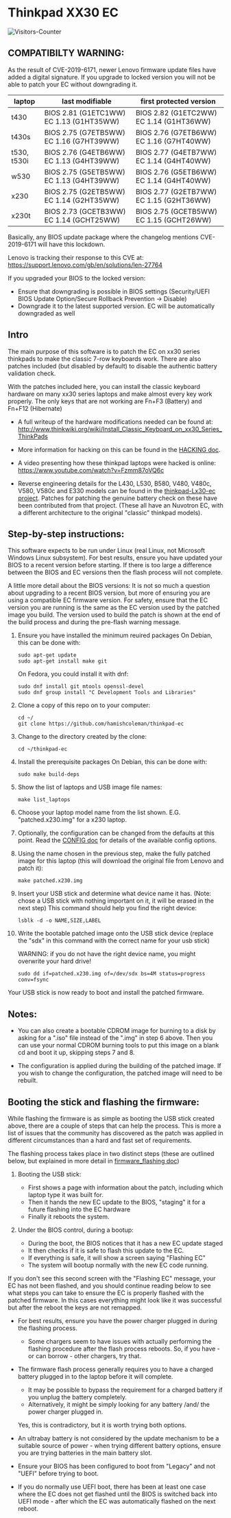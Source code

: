 # Thinkpad XX30 EC


<body>
<img src = "https://github-vistors-counter.onrender.com/github?username=https://github.com/HeiderJeffer/Thinkpad-XX30-EC/" alt = "Visitors-Counter"/>
</body>




COMPATIBILTY WARNING:
---------------------
As the result of CVE-2019-6171, newer Lenovo firmware update files have
added a digital signature.  If you upgrade to locked version you will not
be able to patch your EC without downgrading it.

| laptop | last modifiable | first protected version |
| ------ | --------- | -------------------- |
| t430   | BIOS 2.81 (G1ETC1WW) EC 1.13 (G1HT35WW) | BIOS 2.82 (G1ETC2WW) EC 1.14 (G1HT36WW) |
| t430s  | BIOS 2.75 (G7ETB5WW) EC 1.16 (G7HT39WW) | BIOS 2.76 (G7ETB6WW) EC 1.16 (G7HT40WW) |
| t530, t530i | BIOS 2.76 (G4ETB6WW) EC 1.13 (G4HT39WW) | BIOS 2.77 (G4ETB7WW) EC 1.14 (G4HT40WW) |
| w530   | BIOS 2.75 (G5ETB5WW) EC 1.13 (G4HT39WW) | BIOS 2.76 (G5ETB6WW) EC 1.14 (G4HT40WW) |
| x230   | BIOS 2.75 (G2ETB5WW) EC 1.14 (G2HT35WW) | BIOS 2.77 (G2ETB7WW) EC 1.15 (G2HT36WW) |
| x230t  | BIOS 2.73 (GCETB3WW) EC 1.14 (GCHT25WW) | BIOS 2.75 (GCETB5WW) EC 1.15 (GCHT26WW) |

Basically, any BIOS update package where the changelog mentions CVE-2019-6171
will have this lockdown.

Lenovo is tracking their response to this CVE at:
    https://support.lenovo.com/gb/en/solutions/len-27764

If you upgraded your BIOS to the locked version:
* Ensure that downgrading is possible in BIOS settings (Security/UEFI BIOS Update Option/Secure Rollback Prevention -> Disable)
* Downgrade it to the latest supported version. EC will be automatically downgraded as well

Intro
-----

The main purpose of this software is to patch the EC on xx30 series thinkpads
to make the classic 7-row keyboards work.  There are also patches included (but
disabled by default) to disable the authentic battery validation check.

With the patches included here, you can install the classic keyboard
hardware on many xx30 series laptops and make almost every key work properly.
The only keys that are not working are Fn+F3 (Battery) and Fn+F12 (Hibernate)

* A full writeup of the hardware modifications needed can be found at:
    http://www.thinkwiki.org/wiki/Install_Classic_Keyboard_on_xx30_Series_ThinkPads

* More information for hacking on this can be found in the [HACKING doc](docs/HACKING.txt).

* A video presenting how these thinkpad laptops were hacked is online:
    https://www.youtube.com/watch?v=Fzmm87oVQ6c

* Reverse engineering details for the L430, L530, B580, V480, V480c, V580,
  V580c and E330 models can be found in the [thinkpad-Lx30-ec project](https://github.com/leecher1337/thinkpad-Lx30-ec).
  Patches for patching the genuine battery check on these have been
  contributed from that project.  (These all have an Nuvotron EC, with a
  different architecture to the original "classic" thinkpad models).

Step-by-step instructions:
--------------------------

This software expects to be run under Linux (real Linux, not Microsoft
Windows Linux subsystem).  For best results, ensure you have updated your
BIOS to a recent version before starting.  If there is too large a
difference between the BIOS and EC versions then the flash process will
not complete.

A little more detail about the BIOS versions:
It is not so much a question about upgrading to a recent BIOS version, but
more of ensuring you are using a compatible EC firmware version.  For
safety, ensure that the EC version you are running is the same as the EC
version used by the patched image you build.  The version used to build
the patch is shown at the end of the build process and during the pre-flash
warning message.

1. Ensure you have installed the minimum reuired packages
   On Debian, this can be done with:

    ```
    sudo apt-get update
    sudo apt-get install make git
    ```

   On Fedora, you could install it with dnf:

    ```
    sudo dnf install git mtools openssl-devel
    sudo dnf group install "C Development Tools and Libraries"
    ```
    

2. Clone a copy of this repo on to your computer:

    ```
    cd ~/
    git clone https://github.com/hamishcoleman/thinkpad-ec
    ```

3. Change to the directory created by the clone:

    ```
    cd ~/thinkpad-ec
    ```
1. Install the prerequisite packages
   On Debian, this can be done with:

    ```
    sudo make build-deps
    ```

4. Show the list of laptops and USB image file names:

    ```
    make list_laptops
    ```

5. Choose your laptop model name from the list shown.
   E.G. "patched.x230.img" for a x230 laptop.

5. Optionally, the configuration can be changed from the defaults
   at this point.  Read the [CONFIG doc](docs/CONFIG.md) for details
   of the available config options.

6. Using the name chosen in the previous step, make the fully
   patched image for this laptop (this will download the original
   file from Lenovo and patch it):

    ```
    make patched.x230.img
    ```

7. Insert your USB stick and determine what device name it has.
   (Note: chose a USB stick with nothing important on it, it will
   be erased in the next step) This command should help you find the
   right device:

    ```
    lsblk -d -o NAME,SIZE,LABEL
    ```

8. Write the bootable patched image onto the USB stick device (replace
   the "sdx" in this command with the correct name for your usb stick)

   WARNING: if you do not have the right device name, you might overwrite
   your hard drive!

   ```
   sudo dd if=patched.x230.img of=/dev/sdx bs=4M status=progress conv=fsync
   ```

Your USB stick is now ready to boot and install the patched firmware.


Notes:
------

* You can also create a bootable CDROM image for burning to a disk
  by asking for a ".iso" file instead of the ".img" in step 6 above.
  Then you can use your normal CDROM burning tools to put this image on
  a blank cd and boot it up, skipping steps 7 and 8.

* The configuration is applied during the building of the patched image.
  If you wish to change the configuration, the patched image will need
  to be rebuilt.


Booting the stick and flashing the firmware:
--------------------------------------------

While flashing the firmware is as simple as booting the USB stick
created above, there are a couple of steps that can help the process.
This is more a list of issues that the community has discovered as the
patch was applied in different circumstances than a hard and fast set
of requirements.

The flashing process takes place in two distinct steps (these are outlined
below, but explained in more detail in [firmware_flashing doc](docs/firmware_flashing.txt))

1. Booting the USB stick:
   * First shows a page with information about the patch, including
     which laptop type it was built for.
   * Then it hands the new EC update to the BIOS, "staging" it for
     a future flashing into the EC hardware
   * Finally it reboots the system.

1. Under the BIOS control, during a bootup:
   * During the boot, the BIOS notices that it has a new EC update staged
   * It then checks if it is safe to flash this update to the EC.
   * If everything is safe, it will show a screen saying "Flashing EC"
   * The system will bootup normally with the new EC code running.

If you don't see this second screen with the "Flashing EC" message,
your EC has not been flashed, and you should continue reading below to
see what steps you can take to ensure the EC is properly flashed with
the patched firmware.  In this cases everything might look like it was
successful but after the reboot the keys are not remapped.

* For best results, ensure you have the power charger plugged in during
  the flashing process.

  * Some chargers seem to have issues with actually performing the flashing
    procedure after the flash process reboots.  So, if you have - or can
    borrow - other chargers, try that.

* The firmware flash process generally requires you to have a charged
  battery plugged in to the laptop before it will complete.

  * It may be possible to bypass the requirement for a charged battery
    if you unplug the battery completely.
  * Alternatively, it might be simply looking for any battery /and/
    the power charger plugged in.

  Yes, this is contradictory, but it is worth trying both options.

* An ultrabay battery is not considered by the update mechanism to be
  a suitable source of power - when trying different battery options,
  ensure you are trying batteries in the main battery slot.

* Ensure your BIOS has been configured to boot from "Legacy" and not
  "UEFI" before trying to boot.

* If you do normally use UEFI boot, there has been at least one case where
  the EC does not get flashed until the BIOS is switched back into UEFI
  mode - after which the EC was automatically flashed on the next reboot.
